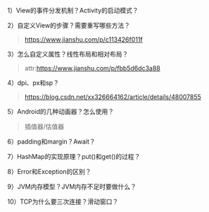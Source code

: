 1）View的事件分发机制？Activity的启动模式？

2）自定义View的步骤？需要重写哪些方法？
> https://www.jianshu.com/p/c113426f011f

3）怎么自定义属性？线性布局和相对布局？
> attr:https://www.jianshu.com/p/fbb5d6dc3a88

4）dpi、px和sp？
> https://blog.csdn.net/xx326664162/article/details/48007855

5）Android的几种动画器？怎么使用？
> 插值器/估值器

6）padding和margin？Await？

7）HashMap的实现原理？put()和get()的过程？

8）Error和Exception的区别？

9）JVM内存模型？JVM内存不足时要做什么？

10）TCP为什么要三次连接？滑动窗口？